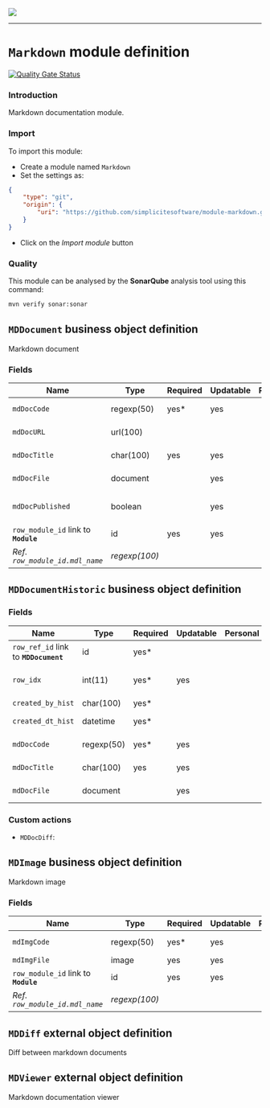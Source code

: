 <!--
 ___ _            _ _    _ _    __
/ __(_)_ __  _ __| (_)__(_) |_ /_/
\__ \ | '  \| '_ \ | / _| |  _/ -_)
|___/_|_|_|_| .__/_|_\__|_|\__\___|
            |_| 
-->
![](https://docs.simplicite.io//logos/logo250.png)
* * *

`Markdown` module definition
============================

[![Quality Gate Status](https://sonarcloud.io/api/project_badges/measure?project=simplicite-modules-Markdown&metric=alert_status)](https://sonarcloud.io/dashboard?id=simplicite-modules-Markdown)

### Introduction

Markdown documentation module.

### Import

To import this module:

- Create a module named `Markdown`
- Set the settings as:

```json
{
	"type": "git",
	"origin": {
		"uri": "https://github.com/simplicitesoftware/module-markdown.git"
	}
}
```

- Click on the _Import module_ button

### Quality

This module can be analysed by the **SonarQube** analysis tool
using this command:

```bash
mvn verify sonar:sonar
```

`MDDocument` business object definition
---------------------------------------

Markdown document

### Fields

| Name                                                         | Type                                     | Required | Updatable | Personal | Description                                                                      |
|--------------------------------------------------------------|------------------------------------------|----------|-----------|----------|----------------------------------------------------------------------------------|
| `mdDocCode`                                                  | regexp(50)                               | yes*     | yes       |          | Document code                                                                    |
| `mdDocURL`                                                   | url(100)                                 |          |           |          | Document URL                                                                     |
| `mdDocTitle`                                                 | char(100)                                | yes      | yes       |          | Document title                                                                   |
| `mdDocFile`                                                  | document                                 |          | yes       |          | Markdown file                                                                    |
| `mdDocPublished`                                             | boolean                                  |          | yes       |          | Is document published?                                                           |
| `row_module_id` link to **`Module`**                         | id                                       | yes      | yes       |          | Module                                                                           |
| _Ref. `row_module_id.mdl_name`_                              | _regexp(100)_                            |          |           |          | _Module name_                                                                    |

`MDDocumentHistoric` business object definition
-----------------------------------------------



### Fields

| Name                                                         | Type                                     | Required | Updatable | Personal | Description                                                                      |
|--------------------------------------------------------------|------------------------------------------|----------|-----------|----------|----------------------------------------------------------------------------------|
| `row_ref_id` link to **`MDDocument`**                        | id                                       | yes*     |           |          | Record row ID                                                                    |
| `row_idx`                                                    | int(11)                                  | yes*     | yes       |          | History record index                                                             |
| `created_by_hist`                                            | char(100)                                | yes*     |           |          | Created by                                                                       |
| `created_dt_hist`                                            | datetime                                 | yes*     |           |          | Created date                                                                     |
| `mdDocCode`                                                  | regexp(50)                               | yes*     | yes       |          | Document code                                                                    |
| `mdDocTitle`                                                 | char(100)                                | yes      | yes       |          | Document title                                                                   |
| `mdDocFile`                                                  | document                                 |          | yes       |          | Markdown file                                                                    |

### Custom actions

* `MDDocDiff`: 

`MDImage` business object definition
------------------------------------

Markdown image

### Fields

| Name                                                         | Type                                     | Required | Updatable | Personal | Description                                                                      |
|--------------------------------------------------------------|------------------------------------------|----------|-----------|----------|----------------------------------------------------------------------------------|
| `mdImgCode`                                                  | regexp(50)                               | yes*     | yes       |          | Markdown image code                                                              |
| `mdImgFile`                                                  | image                                    | yes      | yes       |          | Image                                                                            |
| `row_module_id` link to **`Module`**                         | id                                       | yes      | yes       |          | Module                                                                           |
| _Ref. `row_module_id.mdl_name`_                              | _regexp(100)_                            |          |           |          | _Module name_                                                                    |

`MDDiff` external object definition
-----------------------------------

Diff between markdown documents


`MDViewer` external object definition
-------------------------------------

Markdown documentation viewer


